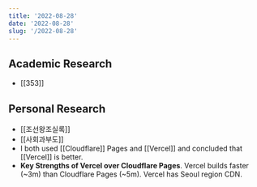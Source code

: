 ```yaml
---
title: '2022-08-28'
date: '2022-08-28'
slug: '/2022-08-28'
---
```


## Academic Research

- [[353]]

## Personal Research

- [[조선왕조실록]]
- [[사회과부도]]
- I both used [[Cloudflare]] Pages and [[Vercel]] and concluded that [[Vercel]] is better.
- **Key Strengths of Vercel over Cloudflare Pages**. Vercel builds faster (~3m) than Cloudflare Pages (~5m). Vercel has Seoul region CDN.
